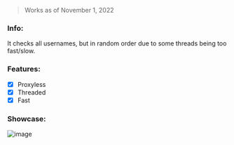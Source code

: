 > Works as of November 1, 2022

### Info:
It checks all usernames, but in random order due to some threads being too fast/slow.

### Features:
- [x] Proxyless
- [x] Threaded
- [x] Fast

### Showcase:
![image](https://user-images.githubusercontent.com/109295864/199221672-91131b91-073b-4100-baee-7adaa694d316.png)
